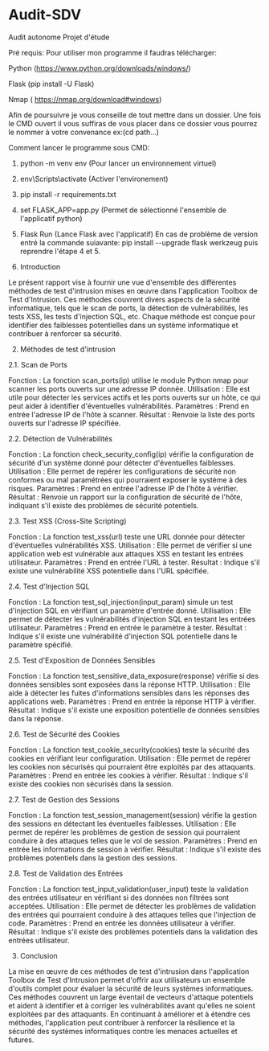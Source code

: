 # Audit-SDV
Audit autonome Projet d'étude

Pré requis:
Pour utiliser mon programme il faudras télécharger:

Python (https://www.python.org/downloads/windows/)

Flask (pip install -U Flask)

Nmap ( https://nmap.org/download#windows)

Afin de poursuivre je vous conseille de tout mettre dans un dossier. Une fois le CMD ouvert il vous suffiras de vous placer dans ce dossier vous pourrez le nommer à votre convenance ex:(cd path\...)

Comment lancer le programme sous CMD:
1. python -m venv env (Pour lancer un environnement virtuel)
2. env\Scripts\activate (Activer l'environement)
3. pip install -r requirements.txt
4. set FLASK_APP=app.py (Permet de sélectionné l'ensemble de l'applicatif python)
5. Flask Run (Lance Flask avec l'applicatif)
En cas de problème de version entré la commande suiavante: pip install --upgrade flask werkzeug puis reprendre l'étape 4 et 5.

1. Introduction

Le présent rapport vise à fournir une vue d'ensemble des différentes méthodes de test d'intrusion mises en œuvre dans l'application Toolbox de Test d'Intrusion. Ces méthodes couvrent divers aspects de la sécurité informatique, tels que le scan de ports, la détection de vulnérabilités, les tests XSS, les tests d'injection SQL, etc. Chaque méthode est conçue pour identifier des faiblesses potentielles dans un système informatique et contribuer à renforcer sa sécurité.

2. Méthodes de test d'intrusion

2.1. Scan de Ports

Fonction : La fonction scan_ports(ip) utilise le module Python nmap pour scanner les ports ouverts sur une adresse IP donnée.
Utilisation : Elle est utile pour détecter les services actifs et les ports ouverts sur un hôte, ce qui peut aider à identifier d'éventuelles vulnérabilités.
Paramètres : Prend en entrée l'adresse IP de l'hôte à scanner.
Résultat : Renvoie la liste des ports ouverts sur l'adresse IP spécifiée.

2.2. Détection de Vulnérabilités

Fonction : La fonction check_security_config(ip) vérifie la configuration de sécurité d'un système donné pour détecter d'éventuelles faiblesses.
Utilisation : Elle permet de repérer les configurations de sécurité non conformes ou mal paramétrées qui pourraient exposer le système à des risques.
Paramètres : Prend en entrée l'adresse IP de l'hôte à vérifier.
Résultat : Renvoie un rapport sur la configuration de sécurité de l'hôte, indiquant s'il existe des problèmes de sécurité potentiels.

2.3. Test XSS (Cross-Site Scripting)

Fonction : La fonction test_xss(url) teste une URL donnée pour détecter d'éventuelles vulnérabilités XSS.
Utilisation : Elle permet de vérifier si une application web est vulnérable aux attaques XSS en testant les entrées utilisateur.
Paramètres : Prend en entrée l'URL à tester.
Résultat : Indique s'il existe une vulnérabilité XSS potentielle dans l'URL spécifiée.

2.4. Test d'Injection SQL

Fonction : La fonction test_sql_injection(input_param) simule un test d'injection SQL en vérifiant un paramètre d'entrée donné.
Utilisation : Elle permet de détecter les vulnérabilités d'injection SQL en testant les entrées utilisateur.
Paramètres : Prend en entrée le paramètre à tester.
Résultat : Indique s'il existe une vulnérabilité d'injection SQL potentielle dans le paramètre spécifié.

2.5. Test d'Exposition de Données Sensibles

Fonction : La fonction test_sensitive_data_exposure(response) vérifie si des données sensibles sont exposées dans la réponse HTTP.
Utilisation : Elle aide à détecter les fuites d'informations sensibles dans les réponses des applications web.
Paramètres : Prend en entrée la réponse HTTP à vérifier.
Résultat : Indique s'il existe une exposition potentielle de données sensibles dans la réponse.

2.6. Test de Sécurité des Cookies

Fonction : La fonction test_cookie_security(cookies) teste la sécurité des cookies en vérifiant leur configuration.
Utilisation : Elle permet de repérer les cookies non sécurisés qui pourraient être exploités par des attaquants.
Paramètres : Prend en entrée les cookies à vérifier.
Résultat : Indique s'il existe des cookies non sécurisés dans la session.

2.7. Test de Gestion des Sessions

Fonction : La fonction test_session_management(session) vérifie la gestion des sessions en détectant les éventuelles faiblesses.
Utilisation : Elle permet de repérer les problèmes de gestion de session qui pourraient conduire à des attaques telles que le vol de session.
Paramètres : Prend en entrée les informations de session à vérifier.
Résultat : Indique s'il existe des problèmes potentiels dans la gestion des sessions.

2.8. Test de Validation des Entrées

Fonction : La fonction test_input_validation(user_input) teste la validation des entrées utilisateur en vérifiant si des données non filtrées sont acceptées.
Utilisation : Elle permet de détecter les problèmes de validation des entrées qui pourraient conduire à des attaques telles que l'injection de code.
Paramètres : Prend en entrée les données utilisateur à vérifier.
Résultat : Indique s'il existe des problèmes potentiels dans la validation des entrées utilisateur.

3. Conclusion

La mise en œuvre de ces méthodes de test d'intrusion dans l'application Toolbox de Test d'Intrusion permet d'offrir aux utilisateurs un ensemble d'outils complet pour évaluer la sécurité de leurs systèmes informatiques. Ces méthodes couvrent un large éventail de vecteurs d'attaque potentiels et aident à identifier et à corriger les vulnérabilités avant qu'elles ne soient exploitées par des attaquants. En continuant à améliorer et à étendre ces méthodes, l'application peut contribuer à renforcer la résilience et la sécurité des systèmes informatiques contre les menaces actuelles et futures.
